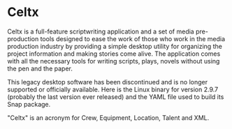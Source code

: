 # Celtx

Celtx is a full-feature scriptwriting application and a set of media pre-production tools designed to ease the work of those who work in the media production industry by providing a simple desktop utility for organizing the project information and making stories come alive. The application comes with all the necessary tools for writing scripts, plays, novels without using the pen and the paper.

This legacy desktop software has been discontinued and is no longer supported or officially available. Here is the Linux binary for version 2.9.7 (probably the last version ever released) and the YAML file used to build its Snap package.

"Celtx" is an acronym for Crew, Equipment, Location, Talent and XML. 
